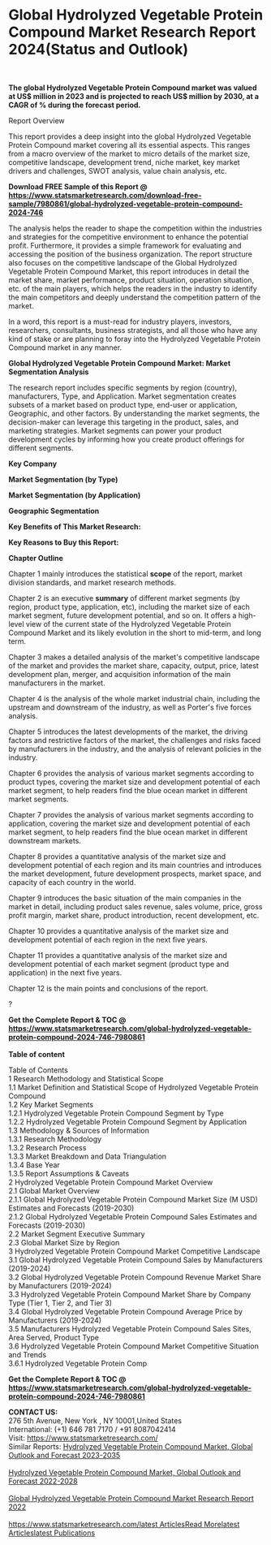 <h1>Global Hydrolyzed Vegetable Protein Compound Market Research Report 2024(Status and Outlook)</h1><br/><p><strong>The global Hydrolyzed Vegetable Protein Compound market was valued at US$ million in 2023 and is projected to reach US$ million by 2030, at a <strong>CAGR</strong> of % during the forecast period.</strong></p><p>Report Overview</p><p>This report provides a deep insight into the global Hydrolyzed Vegetable Protein Compound market covering all its essential aspects. This ranges from a macro overview of the market to micro details of the market size, competitive landscape, development trend, niche market, key market drivers and challenges, SWOT analysis, value chain analysis, etc.</p><p><strong>Download FREE Sample of this Report @ <a href="https://www.statsmarketresearch.com/download-free-sample/7980861/global-hydrolyzed-vegetable-protein-compound-2024-746">https://www.statsmarketresearch.com/download-free-sample/7980861/global-hydrolyzed-vegetable-protein-compound-2024-746</a></strong></p><p>The analysis helps the reader to shape the competition within the industries and strategies for the competitive environment to enhance the potential profit. Furthermore, it provides a simple framework for evaluating and accessing the position of the business organization. The report structure also focuses on the competitive landscape of the Global Hydrolyzed Vegetable Protein Compound Market, this report introduces in detail the market share, market performance, product situation, operation situation, etc. of the main players, which helps the readers in the industry to identify the main competitors and deeply understand the competition pattern of the market.</p><p>In a word, this report is a must-read for industry players, investors, researchers, consultants, business strategists, and all those who have any kind of stake or are planning to foray into the Hydrolyzed Vegetable Protein Compound market in any manner.</p><p><strong>Global Hydrolyzed Vegetable Protein Compound Market: Market Segmentation Analysis</strong></p><p>The research report includes specific segments by region (country), manufacturers, Type, and Application. Market segmentation creates subsets of a market based on product type, end-user or application, Geographic, and other factors. By understanding the market segments, the decision-maker can leverage this targeting in the product, sales, and marketing strategies. Market segments can power your product development cycles by informing how you create product offerings for different segments.</p><p><strong>Key Company</strong></p><p><strong>Market Segmentation (by Type)</strong></p><p><strong>Market Segmentation (<strong>by Application</strong>)</strong></p><p><strong>Geographic Segmentation</strong></p><p><strong>Key Benefits of This Market Research:</strong></p><p><strong>Key <strong>Reasons to Buy</strong> this Report:</strong></p><p><strong>Chapter Outline</strong></p><p>Chapter 1 mainly introduces the statistical <strong>scope</strong> of the report, market division standards, and market research methods.</p><p>Chapter 2 is an executive <strong>summary</strong> of different market segments (by region, product type, application, etc), including the market size of each market segment, future development potential, and so on. It offers a high-level view of the current state of the Hydrolyzed Vegetable Protein Compound Market and its likely evolution in the short to mid-term, and long term.</p><p>Chapter 3 makes a detailed analysis of the market's competitive landscape of the market and provides the market share, capacity, output, price, latest development plan, merger, and acquisition information of the main manufacturers in the market.</p><p>Chapter 4 is the analysis of the whole market industrial chain, including the upstream and downstream of the industry, as well as Porter's five forces analysis.</p><p>Chapter 5 introduces the latest developments of the market, the driving factors and restrictive factors of the market, the challenges and risks faced by manufacturers in the industry, and the analysis of relevant policies in the industry.</p><p>Chapter 6 provides the analysis of various market segments according to product types, covering the market size and development potential of each market segment, to help readers find the blue ocean market in different market segments.</p><p>Chapter 7 provides the analysis of various market segments according to application, covering the market size and development potential of each market segment, to help readers find the blue ocean market in different downstream markets.</p><p>Chapter 8 provides a quantitative analysis of the market size and development potential of each region and its main countries and introduces the market development, future development prospects, market space, and capacity of each country in the world.</p><p>Chapter 9 introduces the basic situation of the main companies in the market in detail, including product sales revenue, sales volume, price, gross profit margin, market share, product introduction, recent development, etc.</p><p>Chapter 10 provides a quantitative analysis of the market size and development potential of each region in the next five years.</p><p>Chapter 11 provides a quantitative analysis of the market size and development potential of each market segment (product type and application) in the next five years.</p><p>Chapter 12 is the main points and conclusions of the report.</p><p>? </p><div><b>Get the Complete Report & TOC @ <a href="https://www.statsmarketresearch.com/global-hydrolyzed-vegetable-protein-compound-2024-746-7980861">https://www.statsmarketresearch.com/global-hydrolyzed-vegetable-protein-compound-2024-746-7980861</a></b></div><br><b>Table of content</b><p>Table of Contents<br />1 Research Methodology and Statistical Scope<br />1.1 Market Definition and Statistical Scope of Hydrolyzed Vegetable Protein Compound<br />1.2 Key Market Segments<br />1.2.1 Hydrolyzed Vegetable Protein Compound Segment by Type<br />1.2.2 Hydrolyzed Vegetable Protein Compound Segment by Application<br />1.3 Methodology & Sources of Information<br />1.3.1 Research Methodology<br />1.3.2 Research Process<br />1.3.3 Market Breakdown and Data Triangulation<br />1.3.4 Base Year<br />1.3.5 Report Assumptions & Caveats<br />2 Hydrolyzed Vegetable Protein Compound Market Overview<br />2.1 Global Market Overview<br />2.1.1 Global Hydrolyzed Vegetable Protein Compound Market Size (M USD) Estimates and Forecasts (2019-2030)<br />2.1.2 Global Hydrolyzed Vegetable Protein Compound Sales Estimates and Forecasts (2019-2030)<br />2.2 Market Segment Executive Summary<br />2.3 Global Market Size by Region<br />3 Hydrolyzed Vegetable Protein Compound Market Competitive Landscape<br />3.1 Global Hydrolyzed Vegetable Protein Compound Sales by Manufacturers (2019-2024)<br />3.2 Global Hydrolyzed Vegetable Protein Compound Revenue Market Share by Manufacturers (2019-2024)<br />3.3 Hydrolyzed Vegetable Protein Compound Market Share by Company Type (Tier 1, Tier 2, and Tier 3)<br />3.4 Global Hydrolyzed Vegetable Protein Compound Average Price by Manufacturers (2019-2024)<br />3.5 Manufacturers Hydrolyzed Vegetable Protein Compound Sales Sites, Area Served, Product Type<br />3.6 Hydrolyzed Vegetable Protein Compound Market Competitive Situation and Trends<br />3.6.1 Hydrolyzed Vegetable Protein Comp<br><div><b>Get the Complete Report & TOC @ <a href="https://www.statsmarketresearch.com/global-hydrolyzed-vegetable-protein-compound-2024-746-7980861">https://www.statsmarketresearch.com/global-hydrolyzed-vegetable-protein-compound-2024-746-7980861</a></b></div></p> <b>CONTACT US:</b><br>276 5th Avenue, New York , NY 10001,United States<br>International: (+1) 646 781 7170 / +91 8087042414<br>Visit: <a href="https://www.statsmarketresearch.com/">https://www.statsmarketresearch.com/</a><br>Similar Reports: <a href="https://www.statsmarketresearch.com/global-hydrolyzed-vegetable-protein-compound-2024-746-7980861">Hydrolyzed Vegetable Protein Compound Market, Global Outlook and Forecast 2023-2035</a><br/><br/><a href="https://www.statsmarketresearch.com/global-hydrolyzed-vegetable-protein-compound-2024-746-7980861">Hydrolyzed Vegetable Protein Compound Market, Global Outlook and Forecast 2022-2028</a><br/><br/><a href="https://www.statsmarketresearch.com/global-hydrolyzed-vegetable-protein-compound-2024-746-7980861">Global Hydrolyzed Vegetable Protein Compound Market Research Report 2022</a><br/><br/><a href="https://gyeongbokgung.com">https://www.statsmarketresearch.com/</a><a href="https://hallyeomaritime.com">latest Articles</a><a href="https://jingwansa.com">Read More</a><a href=https://nguoiviet.jp/">latest Articles</a><a href="https://www.intelmarketresearch.com/">latest Publications</a>